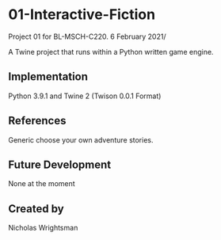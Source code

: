 # 01-Interactive-Fiction
Project 01 for BL-MSCH-C220. 6 February 2021/

A Twine project that runs within a Python written game engine.


## Implementation
Python 3.9.1 and Twine 2 (Twison 0.0.1 Format)

## References
Generic choose your own adventure stories.

## Future Development
None at the moment

## Created by
Nicholas Wrightsman